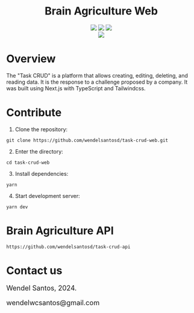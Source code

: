 <div>
<h1 align="center">
Brain Agriculture Web
</h1>
</div>

<div align="center">

<img src="https://img.shields.io/badge/Next.js-14.0.4-000000">

<img src="https://img.shields.io/badge/Typescript-5.2.2-3178C6">

<img src="https://img.shields.io/badge/Tailwindcss-3.4.1-38BDF8">

</div>

<div align="center">
<img src="https://i.ibb.co/sW07fm8/Screenshot-from-2024-01-11-11-13-24.png">
</div>

# Overview

The "Task CRUD" is a platform that allows creating, editing, deleting, and reading data. It is the response to a challenge proposed by a company. It was built using Next.js with TypeScript and Tailwindcss.

# Contribute

1. Clone the repository:

```shell
git clone https://github.com/wendelsantosd/task-crud-web.git
```

2. Enter the directory:

```shell
cd task-crud-web
```

3. Install dependencies:

```shell
yarn
```

4. Start development server:

```shell
yarn dev
```

# Brain Agriculture API

```shell
https://github.com/wendelsantosd/task-crud-api
```

# Contact us

<p style="font-size: 18px;">
Wendel Santos, 2024.
</p>
<p style="font-size: 18px;">
wendelwcsantos@gmail.com
</p>
